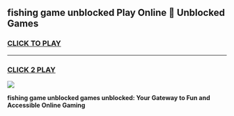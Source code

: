 
## fishing game unblocked Play Online 👋 Unblocked Games
<h3>
<a href="https://premium.freeplayer.one?title=fishing_game_unblocked&ref=19F">CLICK TO PLAY</a></h3>
<hr>

<h3>
<a href="https://premium.freeplayer.one?title=fishing_game_unblocked&ref=19F">CLICK 2 PLAY</a>
  
</h3>

<a href="https://premium.freeplayer.one?title=fishing_game_unblocked&ref=19F"><img src="https://clearcache.store/games.png"></a>


**fishing game unblocked games unblocked: Your Gateway to Fun and Accessible Online Gaming**
